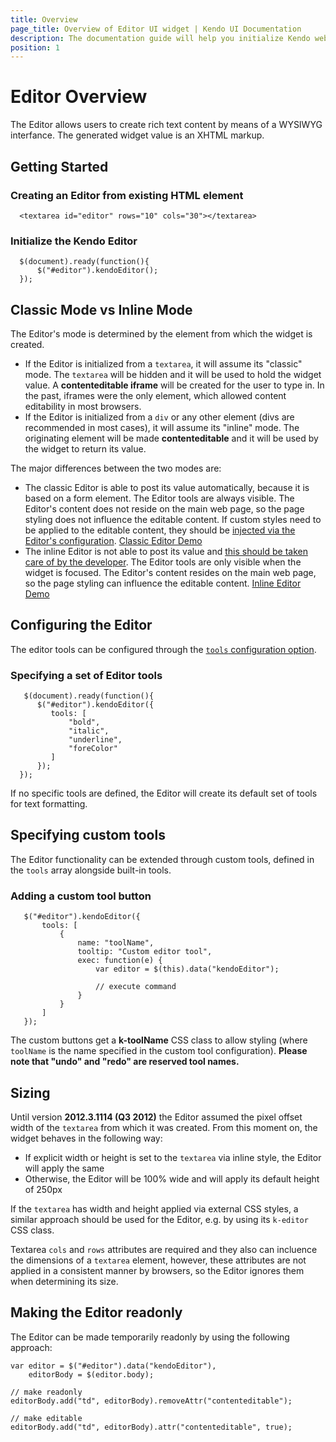 ```yaml
---
title: Overview
page_title: Overview of Editor UI widget | Kendo UI Documentation
description: The documentation guide will help you initialize Kendo web editor and proceed with its configuration.
position: 1
---
```


# Editor Overview

The Editor allows users to create rich text content by means of a WYSIWYG interfance. The generated widget value is an XHTML markup.

## Getting Started

### Creating an **Editor** from existing HTML element

      <textarea id="editor" rows="10" cols="30"></textarea>

### Initialize the Kendo Editor

      $(document).ready(function(){
          $("#editor").kendoEditor();
      });

## Classic Mode vs Inline Mode

The Editor's mode is determined by the element from which the widget is created.

* If the Editor is initialized from a `textarea`, it will assume its "classic" mode. The `textarea` will be hidden and it will be used to hold the widget value.
A **contenteditable iframe** will be created for the user to type in. In the past, iframes were the only element, which allowed content editability in most browsers.
* If the Editor is initialized from a `div` or any other element (divs are recommended in most cases), it will assume its "inline" mode.
The originating element will be made **contenteditable** and it will be used by the widget to return its value.

The major differences between the two modes are:

* The classic Editor is able to post its value automatically, because it is based on a form element. The Editor tools are always visible. The Editor's content does not reside on the main web page, so the page styling does not
influence the editable content. If custom styles need to be applied to the editable content, they should be [injected via the Editor's configuration](/api/web/editor#configuration-stylesheets).
[Classic Editor Demo](http://demos.telerik.com/kendo-ui/web/editor/index.html)
* The inline Editor is not able to post its value and [this should be taken care of by the developer](/getting-started/web/editor/troubleshooting).
The Editor tools are only visible when the widget is focused. The Editor's content resides on the main web page, so the page styling can influence the editable content.
[Inline Editor Demo](http://demos.telerik.com/kendo-ui/web/editor/inline-editing.html)

## Configuring the Editor

The editor tools can be configured through the [`tools` configuration option](/api/web/editor#tools).

### Specifying a set of Editor tools

       $(document).ready(function(){
          $("#editor").kendoEditor({
             tools: [
                 "bold",
                 "italic",
                 "underline",
                 "foreColor"
             ]
          });
      });

If no specific tools are defined, the Editor will create its default set of tools for text formatting.

## Specifying custom tools

The Editor functionality can be extended through custom tools, defined in the `tools` array alongside built-in tools.

### Adding a custom tool button

       $("#editor").kendoEditor({
           tools: [
               {
                   name: "toolName",
                   tooltip: "Custom editor tool",
                   exec: function(e) {
                       var editor = $(this).data("kendoEditor");

                       // execute command
                   }
               }
           ]
       });

The custom buttons get a **k-toolName** CSS class to allow styling (where `toolName` is the name specified in the custom tool configuration). **Please note that "undo" and "redo" are reserved tool names.**

## Sizing

Until version **2012.3.1114 (Q3 2012)** the Editor assumed the pixel offset width of the `textarea` from which it was created. From this moment on, the widget behaves in the following way:

* If explicit width or height is set to the `textarea` via inline style, the Editor will apply the same
* Otherwise, the Editor will be 100% wide and will apply its default height of 250px

If the `textarea` has width and height applied via external CSS styles, a similar approach should be used for the Editor, e.g. by using its `k-editor` CSS class.

Textarea `cols` and `rows` attributes are required and they also can incluence the dimensions of a `textarea` element, however, these attributes are not applied in a consistent manner by browsers,
so the Editor ignores them when determining its size.

## Making the Editor readonly

The Editor can be made temporarily readonly by using the following approach:

    var editor = $("#editor").data("kendoEditor"),
        editorBody = $(editor.body);
     
    // make readonly
    editorBody.add("td", editorBody).removeAttr("contenteditable");
     
    // make editable
    editorBody.add("td", editorBody).attr("contenteditable", true);
